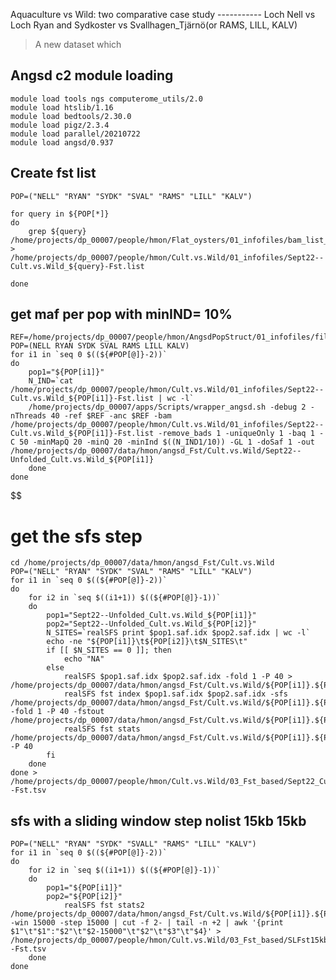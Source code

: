 Aquaculture vs Wild: two comparative case study -----------
Loch Nell vs Loch Ryan and Sydkoster vs Svallhagen_Tjärnö(or RAMS, LILL, KALV)


> A new dataset which 
## Angsd c2 module loading
    module load tools ngs computerome_utils/2.0
    module load htslib/1.16
    module load bedtools/2.30.0
    module load pigz/2.3.4
    module load parallel/20210722
    module load angsd/0.937



## Create fst list 

    POP=("NELL" "RYAN" "SYDK" "SVAL" "RAMS" "LILL" "KALV")

    for query in ${POP[*]}
    do 
        grep ${query} /home/projects/dp_00007/people/hmon/Flat_oysters/01_infofiles/bam_list_aug22.txt > /home/projects/dp_00007/people/hmon/Cult.vs.Wild/01_infofiles/Sept22--Cult.vs.Wild_${query}-Fst.list

    done



## get maf per pop with minIND= 10%
    REF=/home/projects/dp_00007/people/hmon/AngsdPopStruct/01_infofiles/fileOegenome10scaffoldC3G.fasta
    POP=(NELL RYAN SYDK SVAL RAMS LILL KALV)
    for i1 in `seq 0 $((${#POP[@]}-2))`
    do
        pop1="${POP[i1]}"
        N_IND=`cat /home/projects/dp_00007/people/hmon/Cult.vs.Wild/01_infofiles/Sept22--Cult.vs.Wild_${POP[i1]}-Fst.list | wc -l`
        /home/projects/dp_00007/apps/Scripts/wrapper_angsd.sh -debug 2 -nThreads 40 -ref $REF -anc $REF -bam /home/projects/dp_00007/people/hmon/Cult.vs.Wild/01_infofiles/Sept22--Cult.vs.Wild_${POP[i1]}-Fst.list -remove_bads 1 -uniqueOnly 1 -baq 1 -C 50 -minMapQ 20 -minQ 20 -minInd $((N_IND1/10)) -GL 1 -doSaf 1 -out /home/projects/dp_00007/data/hmon/angsd_Fst/Cult.vs.Wild/Sept22--Unfolded_Cult.vs.Wild_${POP[i1]}
        done
    done
$$$$$$$$$$$$$$$$$$
# get the sfs step
    cd /home/projects/dp_00007/data/hmon/angsd_Fst/Cult.vs.Wild
    POP=("NELL" "RYAN" "SYDK" "SVAL" "RAMS" "LILL" "KALV")
    for i1 in `seq 0 $((${#POP[@]}-2))`
    do
        for i2 in `seq $((i1+1)) $((${#POP[@]}-1))`
        do
            pop1="Sept22--Unfolded_Cult.vs.Wild_${POP[i1]}"
            pop2="Sept22--Unfolded_Cult.vs.Wild_${POP[i2]}"
            N_SITES=`realSFS print $pop1.saf.idx $pop2.saf.idx | wc -l`
            echo -ne "${POP[i1]}\t${POP[i2]}\t$N_SITES\t"
            if [[ $N_SITES == 0 ]]; then
                echo "NA"
            else
                realSFS $pop1.saf.idx $pop2.saf.idx -fold 1 -P 40 > /home/projects/dp_00007/data/hmon/angsd_Fst/Cult.vs.Wild/${POP[i1]}.${POP[i2]}_Sept22.sfs
                realSFS fst index $pop1.saf.idx $pop2.saf.idx -sfs /home/projects/dp_00007/data/hmon/angsd_Fst/Cult.vs.Wild/${POP[i1]}.${POP[i2]}_Sept22.sfs -fold 1 -P 40 -fstout /home/projects/dp_00007/data/hmon/angsd_Fst/Cult.vs.Wild/${POP[i1]}.${POP[i2]}_Sept22
                realSFS fst stats /home/projects/dp_00007/data/hmon/angsd_Fst/Cult.vs.Wild/${POP[i1]}.${POP[i2]}_Sept22.fst.idx -P 40
            fi
        done
    done > /home/projects/dp_00007/people/hmon/Cult.vs.Wild/03_Fst_based/Sept22_Cult.vs.Wild_mindIND0.1--Fst.tsv


## sfs with a sliding window step nolist 15kb 15kb
    POP=("NELL" "RYAN" "SYDK" "SVALL" "RAMS" "LILL" "KALV")
    for i1 in `seq 0 $((${#POP[@]}-2))`
    do
        for i2 in `seq $((i1+1)) $((${#POP[@]}-1))`
        do
            pop1="${POP[i1]}"
            pop2="${POP[i2]}"
                realSFS fst stats2 /home/projects/dp_00007/data/hmon/angsd_Fst/Cult.vs.Wild/${POP[i1]}.${POP[i2]}_Sept22.fst.idx -win 15000 -step 15000 | cut -f 2- | tail -n +2 | awk '{print $1"\t"$1":"$2"\t"$2-15000"\t"$2"\t"$3"\t"$4}' > /home/projects/dp_00007/people/hmon/Cult.vs.Wild/03_Fst_based/SLFst15kb/Sept22_Cult.vs.Wild_mindIND0.1_${POP[i1]}.${POP[i2]}_15KB_15KB--Fst.tsv 
        done
    done
